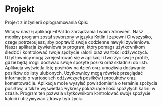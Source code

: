 # Projekt
Projekt z inżynierii oprogramowania
Opis:

Witaj w naszej aplikacji FitPal do zarządzania Twoim zdrowiem. Nasz mobilny program został stworzony w języku Kotlin i zapewni Ci wszystko, czego potrzebujesz, aby poprawić swoje codzienne nawyki żywieniowe. 
Nasza aplikacja żywieniowa to program, który pomaga użytkownikom śledzić i kontrolować swoje spożycie kalorii oraz wartości odżywczych. Użytkownicy mogą zarejestrować się w aplikacji i tworzyć swoje profile, gdzie będą mogli dodawać swoje spożyte posiłki oraz składniki do listy. Aplikacja wyświetla listę posiłków na dzień oraz umożliwia dodawanie posiłków do listy ulubionych. Użytkownicy mogą również przeglądać informacje o wartościach odżywczych posiłków i produktów oraz komentować je. Aplikacja może wysyłać powiadomienia o terminie spożycia posiłków, a także wyświetlać wykresy pokazujące ilość spożytych kalorii w czasie. Program ten pozwala użytkownikom kontrolować swoje spożycie kalorii i utrzymywać zdrowy tryb życia.
